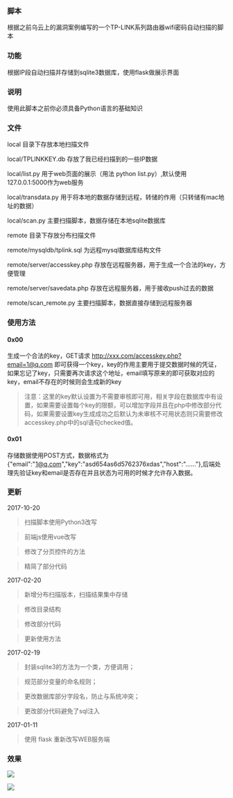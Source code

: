 ### 脚本
根据之前乌云上的漏洞案例编写的一个TP-LINK系列路由器wifi密码自动扫描的脚本
### 功能
根据IP段自动扫描并存储到sqlite3数据库，使用flask做展示界面
### 说明
使用此脚本之前你必须具备Python语言的基础知识
### 文件
local 目录下存放本地扫描文件

local/TPLINKKEY.db 存放了我已经扫描到的一些IP数据

local/list.py 用于web页面的展示（用法 python list.py）,默认使用127.0.0.1:5000作为web服务

local/transdata.py 用于将本地的数据存储到远程，转储的作用（只转储有mac地址的数据）

local/scan.py 主要扫描脚本，数据存储在本地sqlite数据库

remote 目录下存放分布扫描文件

remote/mysqldb/tplink.sql 为远程mysql数据库结构文件

remote/server/accesskey.php 存放在远程服务器，用于生成一个合法的key，方便管理

remote/server/savedata.php 存放在远程服务器，用于接收push过去的数据

remote/scan_remote.py 主要扫描脚本，数据直接存储到远程服务器
### 使用方法
#### 0x00

生成一个合法的key，GET请求 http://xxx.com/accesskey.php?email=1@q.com 即可获得一个key，key的作用主要用于提交数据时候的凭证，如果忘记了key，只需要再次请求这个地址，email填写原来的即可获取对应的key，email不存在的时候则会生成新的key
> 注意：这里的key默认设置为不需要审核即可用，相关字段在数据库中有设置，如果需要设置每个key的限额，可以增加字段并且在php中修改部分代码，如果需要设置key生成成功之后默认为未审核不可用状态则只需要修改accesskey.php中的sql语句checked值。

#### 0x01

存储数据使用POST方式，数据格式为{"email":"1@q.com","key":"asd654as6d5762376xdas","host":"......"},后端处理先验证key和email是否存在并且状态为可用的时候才允许存入数据。

### 更新
2017-10-20
> 扫描脚本使用Python3改写

> 前端js使用vue改写

> 修改了分页控件的方法

> 精简了部分代码

2017-02-20
> 新增分布扫描版本，扫描结果集中存储

> 修改目录结构

> 修改部分代码

> 更新使用方法

2017-02-19
> 封装sqlite3的方法为一个类，方便调用；

> 规范部分变量的命名规则；

> 更改数据库部分字段名，防止与系统冲突；

> 更改部分代码避免了sql注入

2017-01-11

> 使用 flask 重新改写WEB服务端

### 效果
![](https://raw.githubusercontent.com/kbdancer/TPLINKKEY/master/screencut/web.png)

![](https://raw.githubusercontent.com/kbdancer/TPLINKKEY/master/screencut/terminator.png)
